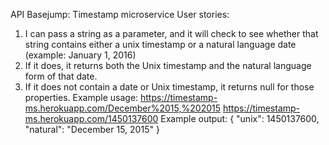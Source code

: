 API Basejump: Timestamp microservice
User stories:
1) I can pass a string as a parameter, and it will check to see whether that string contains either a unix timestamp or a natural language date (example: January 1, 2016)
2) If it does, it returns both the Unix timestamp and the natural language form of that date.
3) If it does not contain a date or Unix timestamp, it returns null for those properties.
Example usage:
https://timestamp-ms.herokuapp.com/December%2015,%202015
https://timestamp-ms.herokuapp.com/1450137600
Example output:
{ "unix": 1450137600, "natural": "December 15, 2015" }
